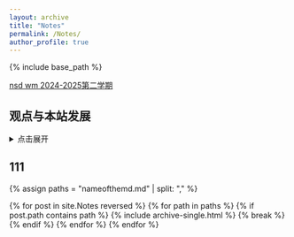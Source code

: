 ```yaml
---
layout: archive
title: "Notes"
permalink: /Notes/
author_profile: true
---
```


{% include base_path %}

<a href="file/中级微观经济学.pdf" download>nsd wm 2024-2025第二学期</a>


## 观点与本站发展


  <style>

        /* 时间线容器 */
        .timeline-container {
            position: relative;
            max-width: 800px;
            margin: 0 auto;
        }

        /* 时间线竖线 */
        .timeline-container::after {
            content: '';
            position: absolute;
            width: 2px;
            background-color: #3498db;
            top: 0;
            bottom: 0;
            left: 20px;
        }

        /* 单个时间线项目 */
        .timeline-item {
            position: relative;
            margin-bottom: 40px;
            padding-left: 60px;
        }

        /* 时间节点圆点 */
        .timeline-node {
            position: absolute;
            left: 10px;
            top: 5px;
            width: 20px;
            height: 20px;
            background: #fff;
            border: 3px solid #3498db;
            border-radius: 50%;
            z-index: 1;
        }

        /* 内容区域 */
        .content {
            position: relative;
            background: #fff;
            padding: 20px;
            border-radius: 8px;
            box-shadow: 0 2px 8px rgba(0,0,0,0.1);
        }

        /* 时间标题 */
        .content h3 {
            color: #3498db;
            margin-bottom: 8px;
        }

        /* 时间日期 */
        .time {
            display: block;
            color: #666;
            font-size: 0.9em;
            margin-bottom: 10px;
        }

        /* 响应式设计 */
        @media (max-width: 600px) {
            .timeline-container::after {
                left: 10px;
            }
            
            .timeline-item {
                padding-left: 40px;
            }
            
            .timeline-node {
                left: 0;
            }
        }
    </style>
   <details><summary>点击展开 </summary>
  <div class="timeline-container">
        <!-- 2022 秋 -->
    <div class="timeline-item">
      <div class="timeline-node"></div>
        <div class="content">
                <h3>你好, EECS</h3>
                <span class="time">2022 秋</span>
                <p>入燕园，初窥计算机语言与 Github</p>
        </div>
    </div>
    </div>
</details>



## 111

{% assign paths = "nameofthemd.md" | split: "," %}

{% for post in site.Notes reversed %}
  {% for path in paths %}
    {% if post.path contains path %}
      {% include archive-single.html %}
      {% break %}
    {% endif %}
  {% endfor %}
{% endfor %}
